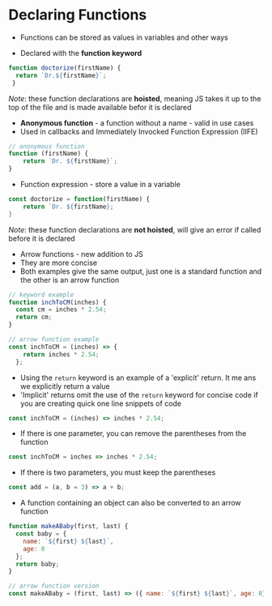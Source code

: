 # Declaring Functions

* Functions can be stored as values in variables and other ways

* Declared with the **function keyword**
```javascript
function doctorize(firstName) {
  return `Dr.${firstName}`;
 }
```
_Note_: these function declarations are **hoisted**, meaning JS takes it up to the top of the file and is made available befor it is declared

* **Anonymous function** - a function without a name - valid in use cases
* Used in callbacks and Immediately Invocked Function Expression (IIFE)

```javascript
// anonymous function
function (firstName) {
    return `Dr. ${firstName}`;
}
```

* Function expression - store a value in a variable

```javascript
const doctorize = function(firstName) {
    return `Dr. ${firstName};
}
```
_Note_: these function declarations are **not hoisted**, will give an error if called before it is declared

* Arrow functions - new addition to JS
* They are more concise
* Both examples give the same output, just one is a standard function and the other is an arrow function

```javascript
// keyword example
function inchToCM(inches) {
  const cm = inches * 2.54;
  return cm;
}

// arrow function example
const inchToCM = (inches) => {
    return inches * 2.54;
  };
```
* Using the ```return``` keyword is an example of a 'explicit' return. It me ans we explicitly return a value
* 'Implicit' returns omit the use of the ```return``` keyword for concise code if you are creating quick one line snippets of code

```javascript
const inchToCM = (inches) => inches * 2.54;
```
* If there is one parameter, you can remove the parentheses from the function
```javascript
const inchToCM = inches => inches * 2.54;
```
* If there is two parameters, you must keep the parentheses
```javascript
const add = (a, b = 3) => a + b;
```
* A function containing an object can also be converted to an arrow function
```javascript
function makeABaby(first, last) {
  const baby = {
    name: `${first} ${last}`,
    age: 0
  };
  return baby;
}

// arrow function version 
const makeABaby = (first, last) => ({ name: `${first} ${last}`, age: 0});
```